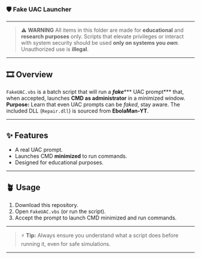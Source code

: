 ### 🛡️ Fake UAC Launcher

---

> ⚠️ **WARNING** All items in this folder are made for **educational** and **research purposes** only. Scripts that elevate privileges or interact with system security should be used **only on systems you ***own*****. Unauthorized use is **illegal**.

---

## 🎞️ Overview

`FakeUAC.vbs` is a batch script that will run a ***fake****** UAC prompt*** that, when accepted, launches **CMD as administrator** in a minimized window.
**Purpose:** Learn that even UAC prompts can be *faked*, stay aware.
The included DLL (`Repair.dll`) is sourced from **EbolaMan-YT**.

---

## ✨ Features

- A real UAC prompt. 
- Launches CMD **minimized** to run commands.
- Designed for educational purposes.

---

## 🪴 Usage

1. Download this repository.  
2. Open `FakeUAC.vbs` (or run the script).  
3. Accept the prompt to launch CMD minimized and run commands.  

---

> ⚡ **Tip:** Always ensure you understand what a script does before running it, even for safe simulations.

---


